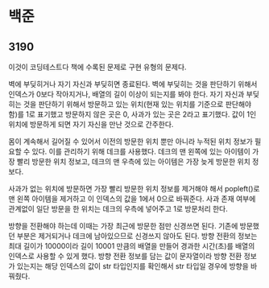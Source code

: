 # 백준

## 3190

이것이 코딩테스트다 책에 수록된 문제로 구현 유형의 문제다.

벽에 부딪히거나 자기 자신과 부딪히면 종료된다. 벽에 부딪히는 것을 판단하기 위해서 인덱스가 0보다 작아지거나, 배열의 길이 이상이 되는지를 봐야 한다. 자기 자신과 부딪히는 것을 판단하기 위해서 방문하고 있는 위치(현재 있는 위치를 기준으로 판단해야 함)를 1로 표기했고 방문하지 않은 곳은 0, 사과가 있는 곳은 2라고 표기했다. 값이 1인 위치에 방문하게 되면 자기 자신을 만난 것으로 간주한다.

몸이 계속해서 길어질 수 있어서 이전의 방문한 위치 뿐만 아니라 누적된 위치 정보가 필요할 수 있다. 이를 관리하기 위해 데크를 사용했다. 데크의 맨 왼쪽에 있는 아이템이 가장 빨리 방문한 위치 정보고, 데크의 맨 우측에 있는 아이템은 가장 늦게 방문한 위치 정보다.

사과가 없는 위치에 방문하면 가장 빨리 방문한 위치 정보를 제거해야 해서 popleft()로 맨 왼쪽 아이템을 제거하고 이 인덱스의 값을 1에서 0으로 바꿔준다. 사과 존재 여부에 관계없이 일단 방문을 한 위치는 데크의 우측에 넣어주고 1로 방문처리 한다.

방향을 전환해야 하는데 이때는 가장 최근에 방문한 점만 신경쓰면 된다. 기존에 방문했던 부분은 제거되거나 데크에 남아있으므로 신경쓰지 않아도 된다. 방향 전환의 정보는 최대 길이가 10000이라 길이 10001 만큼의 배열을 만들어 경과한 시간(초)를 배열의 인덱스로 사용할 수 있게 했다. 방향 전환 정보를 담는 값이 문자열이라 방향 전환 정보가 있는지는 해당 인덱스의 값이 str 타입인지를 확인해서 str 타입일 경우에 방향을 바꿔줬다.